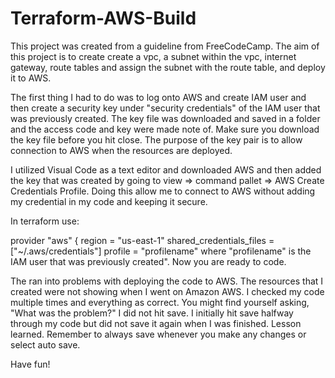 # Terraform-AWS-Build
This project was created from a guideline from FreeCodeCamp. The aim of this project is to create create a vpc, a subnet within the vpc, internet gateway, route tables and assign the subnet with the route table, and deploy it to AWS.

The first thing I had to do was to log onto AWS and create IAM user and then create a security key under "security credentials" of the IAM user that was previously created. The key file was downloaded and saved in a folder and the access code and key were made note of. Make sure you download the key file before you hit close. The purpose of the key pair is to allow connection to AWS when the resources are deployed.

I utilized Visual Code as a text editor and downloaded AWS and then added the key that was created by going to view => command pallet => AWS Create Credentials Profile. Doing this allow me to connect to AWS without adding my credential in my code and keeping it secure. 

In terraform use:

provider "aws" {
  region = "us-east-1"
  shared_credentials_files = ["~/.aws/credentials"]
  profile                  = "profilename"
 where "profilename" is the IAM user that was previously created". Now you are ready to code.

The ran into problems with deploying the code to AWS. The resources that I created were not showing when I went on Amazon AWS. I checked my code multiple times and everything as correct. You might find yourself asking, "What was the problem?"  I did not hit save. I initially hit save halfway through my code but did not save it again when I was finished. Lesson learned. Remember to always save whenever you make any changes or select auto save.

Have fun!

